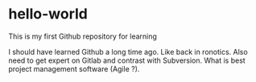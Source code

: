 # hello-world
This is my first Github repository for learning

I should have learned Github a long time ago. Like back in ronotics.
Also need to get expert on Gitlab and contrast with Subversion.
What is best project management software (Agile ?).
